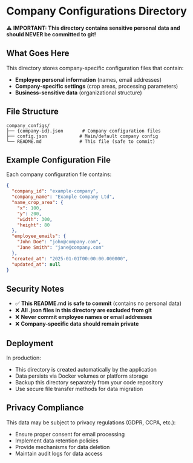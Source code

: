 # Company Configurations Directory

⚠️ **IMPORTANT: This directory contains sensitive personal data and should NEVER be committed to git!**

## What Goes Here

This directory stores company-specific configuration files that contain:

- **Employee personal information** (names, email addresses)
- **Company-specific settings** (crop areas, processing parameters)
- **Business-sensitive data** (organizational structure)

## File Structure

```
company_configs/
├── {company-id}.json       # Company configuration files
├── config.json            # Main/default company config
└── README.md              # This file (safe to commit)
```

## Example Configuration File

Each company configuration file contains:

```json
{
  "company_id": "example-company",
  "company_name": "Example Company Ltd",
  "name_crop_area": {
    "x": 100,
    "y": 200, 
    "width": 300,
    "height": 80
  },
  "employee_emails": {
    "John Doe": "john@company.com",
    "Jane Smith": "jane@company.com"
  },
  "created_at": "2025-01-01T00:00:00.000000",
  "updated_at": null
}
```

## Security Notes

- ✅ **This README.md is safe to commit** (contains no personal data)
- ❌ **All .json files in this directory are excluded from git**
- ❌ **Never commit employee names or email addresses**
- ❌ **Company-specific data should remain private**

## Deployment

In production:
- This directory is created automatically by the application
- Data persists via Docker volumes or platform storage
- Backup this directory separately from your code repository
- Use secure file transfer methods for data migration

## Privacy Compliance

This data may be subject to privacy regulations (GDPR, CCPA, etc.):
- Ensure proper consent for email processing
- Implement data retention policies  
- Provide mechanisms for data deletion
- Maintain audit logs for data access